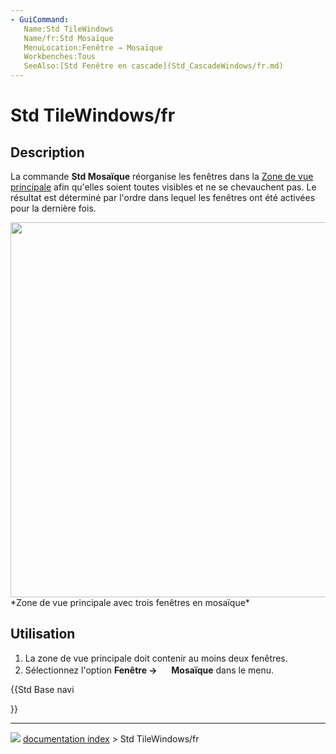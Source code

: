 ```yaml
---
- GuiCommand:
   Name:Std TileWindows
   Name/fr:Std Mosaïque
   MenuLocation:Fenêtre → Mosaïque
   Workbenches:Tous
   SeeAlso:[Std Fenêtre en cascade](Std_CascadeWindows/fr.md)
---
```


# Std TileWindows/fr

## Description

La commande **Std Mosaïque** réorganise les fenêtres dans la [Zone de vue principale](Main_view_area/fr.md) afin qu\'elles soient toutes visibles et ne se chevauchent pas. Le résultat est déterminé par l\'ordre dans lequel les fenêtres ont été activées pour la dernière fois.

<img alt="" src=images/Std_TileWindows_example.png  style="width:600px;"> 
*Zone de vue principale avec trois fenêtres en mosaïque*

## Utilisation

1.  La zone de vue principale doit contenir au moins deux fenêtres.
2.  Sélectionnez l\'option **Fenêtre → <img src="images/Std_TileWindows.svg" width=16px> Mosaïque** dans le menu.





{{Std Base navi

}}



---
![](images/Button_right.svg) [documentation index](../README.md) > Std TileWindows/fr
